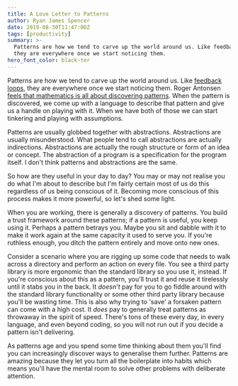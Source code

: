 ```yaml
---
title: A Love Letter to Patterns
author: Ryan James Spencer
date: 2019-08-30T11:47:00Z
tags: [productivity]
summary: >-
  Patterns are how we tend to carve up the world around us. Like feedback loops,
  they are everywhere once we start noticing them.
hero_font_color: black-ter
---
```


Patterns are how we tend to carve up the world around us. Like [feedback
loops](https://www.justanotherdot.com/posts/a_love_letter_to_feedback_loops.html),
they are everywhere once we start noticing them. Roger Antonsen [feels that
mathematics is all about discovering
patterns](https://www.ted.com/talks/roger_antonsen_math_is_the_hidden_secret_to_understanding_the_world).
When the pattern is discovered, we come up with a language to describe that
pattern and give us a handle on playing with it. When we have both of those we
can start tinkering and playing with assumptions.

Patterns are usually globbed together with abstractions. Abstractions are
usually misunderstood. What people tend to call abstractions are actually
indirections. Abstractions are actually the rough structure or form of an idea
or concept. The abstraction of a program is a specification for the program
itself. I don't think patterns and abstractions are the same.

So how are they useful in your day to day? You may or may not realise you do
what I'm about to describe but I'm fairly certain most of us do this regardless
of us being conscious of it. Becoming more conscious of this process makes it
more powerful, so let's shed some light.

When you are working, there is generally a discovery of patterns. You build a
trust framework around these patterns; if a pattern is useful, you keep using
it. Perhaps a pattern betrays you. Maybe you sit and dabble with it to make it
work again at the same capacity it used to serve you. If you're ruthless enough,
you ditch the pattern entirely and move onto new ones.

Consider a scenario where you are rigging up some code that needs to walk across
a directory and perform an action on every file. You see a third party library
is more ergonomic than the standard library so you use it, instead. If you're
conscious about this as a pattern, you'll trust it and reuse it tirelessly until
it stabs you in the back. It _doesn't_ pay for you to go fiddle around with the
standard library functionality or some other third party library because you'll
be wasting time. This is also why trying to 'save' a forsaken pattern can come
with a high cost. It _does_ pay to generally treat patterns as throwaway in the
spirit of speed. There's tons of these every day, in every language, and even
beyond coding, so you will not run out if you decide a pattern isn't delivering.

As patterns age and you spend some time thinking about them you'll find you can
increasingly discover ways to generalise them further. Patterns are amazing
because they let you turn all the boilerplate into habits which means you'll
have the mental room to solve other problems with deliberate attention.
